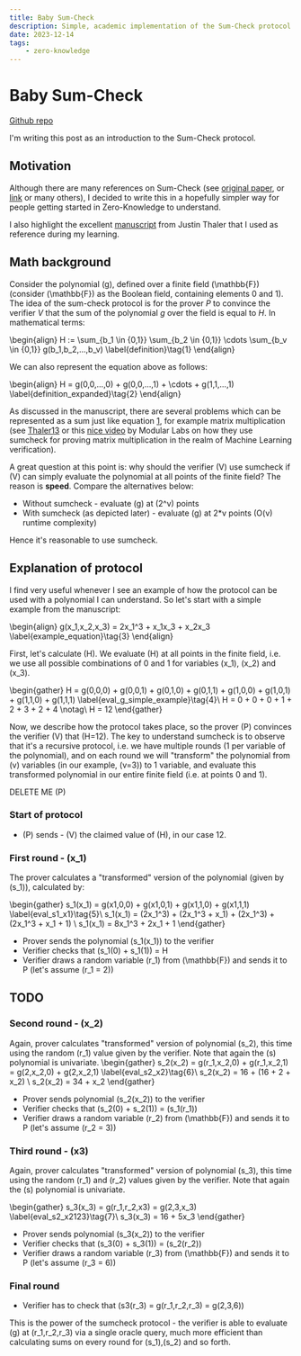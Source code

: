 ```yaml
---
title: Baby Sum-Check
description: Simple, academic implementation of the Sum-Check protocol
date: 2023-12-14
tags:
    - zero-knowledge
---
```


# Baby Sum-Check

[Github repo](https://github.com/gabrielfior/baby-sumcheck/blob/main/sum-check_sympy.py)

I'm writing this post as an introduction to the Sum-Check protocol.

## Motivation

Although there are many references on Sum-Check (see [original paper](https://dl.acm.org/doi/10.1145/146585.146605), or [link](https://semiotic.ai/articles/sumcheck-tutorial/) or many others), I decided to write this in a hopefully simpler way for people getting started in Zero-Knowledge to understand.

I also highlight the excellent [manuscript](https://people.cs.georgetown.edu/jthaler/ProofsArgsAndZK.html) from Justin Thaler that I used as reference during my learning.


## Math background

>
Consider the polynomial \(g\), defined over a finite field \(\mathbb{F}\) (consider \(\mathbb{F}\) as the Boolean field, containing elements 0 and 1). The idea of the sum-check protocol is for the prover $P$ to convince the verifier $V$ that the sum of the polynomial $g$ over the field is equal to $H$. In mathematical terms:


\begin{align}
H := \sum_{b_1 \in \{0,1\}} \sum_{b_2 \in \{0,1\}} \cdots \sum_{b_v \in \{0,1\}} g(b_1,b_2,...,b_v)  \label{definition}\tag{1} 
\end{align}

We can also represent the equation above as follows:

\begin{align}
H = g(0,0,...,0) + g(0,0,...,1) + \cdots + g(1,1,...,1) \label{definition_expanded}\tag{2} 
\end{align}

As discussed in the manuscript, there are several problems which can be represented as a sum just like equation [1](#mjx-eqn-definition), for example matrix multiplication (see [Thaler13](https://eprint.iacr.org/2013/351.pdf) or this [nice video](https://www.youtube.com/watch?v=tPZDIzrsg-E&ab_channel=ZeroKnowledge) by Modular Labs on how they use sumcheck for proving matrix multiplication in the realm of Machine Learning verification).


A great question at this point is: why should the verifier \(V\) use sumcheck if \(V\) can simply evaluate the polynomial at all points of the finite field? The reason is **speed**. Compare the alternatives below:

- Without sumcheck - evaluate \(g\) at \(2^v\) points
- With sumcheck (as depicted later) - evaluate \(g\) at 2*v points (O(v) runtime complexity)

Hence it's reasonable to use sumcheck.

## Explanation of protocol

I find very useful whenever I see an example of how the protocol can be used with a polynomial I can understand. So let's start with a simple example from the manuscript:

\begin{align}
g(x_1,x_2,x_3) = 2x_1^3 + x_1x_3 + x_2x_3 \label{example_equation}\tag{3} 
\end{align}

First, let's calculate \(H\). We evaluate \(H\) at all points in the finite field, i.e. we use all possible combinations of 0 and 1 for variables \(x_1\), \(x_2\) and \(x_3\).


\begin{gather}
	H = g(0,0,0) + g(0,0,1) + g(0,1,0) + g(0,1,1) + g(1,0,0) + g(1,0,1) + g(1,1,0) + g(1,1,1) \label{eval_g_simple_example}\tag{4}\\
	H = 0 + 0 + 0 + 1 + 2 + 3 + 2 + 4  \notag\\
    H = 12
\end{gather}

Now, we describe how the protocol takes place, so the prover \(P\) convinces the verifier \(V\) that \(H=12\). The key to understand sumcheck is to observe that it's a recursive protocol, i.e. we have multiple rounds (1 per variable of the polynomial), and on each round we will "transform" the polynomial from \(v\) variables (in our example, \(v=3\)) to 1 variable, and evaluate this transformed polynomial in our entire finite field (i.e. at points 0 and 1).

DELETE ME
\(P\)

### Start of protocol

- \(P\) sends - \(V\) the claimed value of \(H\), in our case 12.

### First round - \(x_1\)

The prover calculates a "transformed" version of the polynomial (given by \(s_1\)), calculated by:

\begin{gather}
	s_1(x_1) = g(x1,0,0) + g(x1,0,1) + g(x1,1,0) + g(x1,1,1) \label{eval_s1_x1}\tag{5}\\
	s_1(x_1) = (2x_1^3) + (2x_1^3 + x_1) + (2x_1^3) + (2x_1^3 + x_1 + 1) \\
    s_1(x_1) = 8x_1^3 + 2x_1 + 1
\end{gather}

- Prover sends the polynomial \(s_1(x_1)\) to the verifier
- Verifier checks that \(s_1(0) + s_1(1)\) = H
- Verifier draws a random variable \(r_1\) from \(\mathbb{F}\) and sends it to P (let's assume \(r_1 = 2\))


TODO
- 

### Second round - \(x_2\)

Again, prover calculates "transformed" version of polynomial \(s_2\), this time using the random \(r_1\) value given by the verifier. Note that again the \(s\) polynomial is univariate.
\begin{gather}
	s_2(x_2) = g(r_1,x_2,0) + g(r_1,x_2,1) = g(2,x_2,0) + g(2,x_2,1) \label{eval_s2_x2}\tag{6}\\
	s_2(x_2) = 16 + (16 + 2 + x_2) \\
    s_2(x_2) = 34 + x_2
\end{gather}

- Prover sends polynomial \(s_2(x_2)\) to the verifier
- Verifier checks that \(s_2(0) + s_2(1)\) = \(s_1(r_1)\)
- Verifier draws a random variable \(r_2\) from \(\mathbb{F}\) and sends it to P (let's assume \(r_2 = 3\))

### Third round - \(x3\)

Again, prover calculates "transformed" version of polynomial \(s_3\), this time using the random \(r_1\) and \(r_2\) values given by the verifier. Note that again the \(s\) polynomial is univariate.

\begin{gather}
	s_3(x_3) = g(r_1,r_2,x3) = g(2,3,x_3) \label{eval_s2_x2123}\tag{7}\\
    s_3(x_3) = 16 + 5x_3
\end{gather}


- Prover sends polynomial \(s_3(x_2)\) to the verifier
- Verifier checks that \(s_3(0) + s_3(1)\) = \(s_2(r_2)\)
- Verifier draws a random variable \(r_3\) from \(\mathbb{F}\) and sends it to P (let's assume \(r_3 = 6\))

### Final round

- Verifier has to check that \(s3(r_3) = g(r_1,r_2,r_3) = g(2,3,6)\) 


This is the power of the sumcheck protocol - the verifier is able to evaluate \(g\) at \(r_1,r_2,r_3\) via a single oracle query, much more efficient than calculating sums on every round for \(s_1\),\(s_2\) and so forth.



